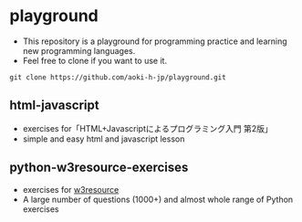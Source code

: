 # playground

- This repository is a playground for programming practice and learning new programming languages.
- Feel free to clone if you want to use it.

```shell
git clone https://github.com/aoki-h-jp/playground.git
```

## html-javascript
- exercises for「HTML+Javascriptによるプログラミング入門 第2版」
- simple and easy html and javascript lesson

## python-w3resource-exercises
- exercises for [w3resource](https://www.w3resource.com/python-exercises/)
- A large number of questions (1000+) and almost whole range of Python exercises
